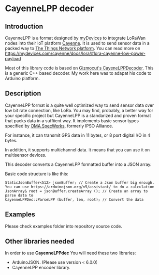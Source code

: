 # CayenneLPP decoder

## Introduction

CayenneLPP is a format designed by [myDevices](https://mydevices.com/about/) to integrate LoRaWan nodes into their IoT platform [Cayenne](https://mydevices.com/cayenne/features/). It is used to send sensor data in a packed way to [The Things Network platform](https://www.thethingsnetwork.org). You can read more on https://mydevices.com/cayenne/docs/lora/#lora-cayenne-low-power-payload

Most of this library code is based on [Gizmocut's CayeneLPPDecoder](https://github.com/gizmocuz/CayenneLPP-Decoder). This is a generic C++ based decoder. My work here was to adapat his code to Arduino platform.

## Description
CayenneLPP format is a quite well optimized way to send sensor data over low bit rate connection, like LoRa. You may find, probably, a better way for your specific project but CayenneLPP is a standarized and proven format that packs data in a suffiient way. It implements basic sensor types specified by [OMA SpecWorks](https://www.omaspecworks.org), formerly IPSO Alliance.

For instance, it can transmit GPS data in 11 bytes, or 8 port digital I/O in 4 bytes.

In addition, it supports multichannel data. It means that you can use it on multisensor devices.

This decoder converts a CayenneLPP formatted buffer into a JSON array.

Basic code structure is like this:

```
StaticJsonBuffer<512> jsonBuffer; // Create a Json buffer big enough. You can use https://arduinojson.org/v5/assistant/ to do a calculation
JsonArray& root = jsonBuffer.createArray (); // Create an array to parse data to
CayenneLPPDec::ParseLPP (buffer, len, root); // Convert the data
```

## Examples

Please check examples folder into repository source code.

## Other libraries needed

In order to use **CayenneLPPdec** You will need these two libraries:

- ArduinoJSON. (Please use version < 6.0.0)
- CayenneLPP encoder library.

